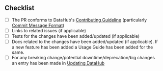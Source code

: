 ## Checklist

- [ ] The PR conforms to DataHub's [Contributing Guideline](https://github.com/datahub-project/datahub/blob/master/docs/CONTRIBUTING.md) (particularly [Commit Message Format](https://github.com/datahub-project/datahub/blob/master/docs/CONTRIBUTING.md#commit-message-format))
- [ ] Links to related issues (if applicable)
- [ ] Tests for the changes have been added/updated (if applicable)
- [ ] Docs related to the changes have been added/updated (if applicable). If a new feature has been added a Usage Guide has been added for the same.
- [ ] For any breaking change/potential downtime/deprecation/big changes an entry has been made in [Updating DataHub](https://github.com/datahub-project/datahub/blob/master/docs/how/updating-datahub.md)
